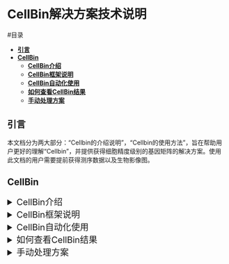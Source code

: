# CellBin解决方案技术说明

#目录
  - [**引言**](#引言)
  - [**CellBin**](#cellbin)
    - [**CellBin介绍**](#CellBin介绍)
    - [**CellBin框架说明**](#cellbin框架说明)
    - [**CellBin自动化使用**](#cellbin自动化使用)
    - [**如何查看CellBin结果**](#如何查看cellbin结果)
    - [**手动处理方案**](#手动处理方案)
  


## **引言**

本文档分为两大部分：“Cellbin的介绍说明”，“Cellbin的使用方法”，旨在帮助用户更好的理解“Cellbin”，并提供获得细胞精度级别的基因矩阵的解决方案。使用此文档的用户需要提前获得测序数据以及生物影像图。

## **CellBin**


<details>
<summary style="font-size: 15pt;">CellBin介绍</summary>


空间组学（spatial omics）可以在连续的空间维度对组织和细胞探测生命体多组学的表达和调控特征，近些年来发展迅速，且应用广泛。其中，华大发布的stereo-seq具有高分辨率、超大视场的优势，可以助力构建脑科学的空间图谱、挖掘生物体发育和再生的时空景观、揭示发病机制的分子分析等，截止9月发表研究性论文82篇，综述23篇，预印61篇。

stereo-seq为了深入解析组织结构和功能关系提供了新的视角，但解读数据十分依赖针对性的方法。从信息维度上讲，stereo-seq可以延续了单细胞的分析逻辑的同时，加入空间坐标维度，可以解读出整体和局部空间区域内多种细胞个体及个体之间的关联信息。然而，stereo-seq的分子检测不以细胞为基本单元，空间转录组数据必须借助算法来生成细胞意义上的转录组信息。华大发布的基于Stereo-seq系列的CellBin一站式细胞分割产品方案，借助同芯片的图像（ssDNA、DAPI、H&E）信息，可以直接拿到准确的单细胞表达谱信息。

</details>


<details>
<summary style="font-size: 15pt;">CellBin框架说明</summary>


CellBin是一套将时空测序数据与生物影像图相结合，最后获得细胞级别精度的基因矩阵数据的流程，它嵌入在StereoMap和SAW流程当中，关系如下：

![image.png](https://alidocs.oss-cn-zhangjiakou.aliyuncs.com/res/1X3lE63B7m04nJbv/img/335efa9d-3b54-4d7f-8948-c026929451e3.png)

CellBin流程包含QC，拼接，配准，组织分割，细胞分割，细胞修正，生成cellbin矩阵这几个模块。其中QC模块与图像手动处理部分（详见《CellBin解决方案技术说明》中的QC介绍）放在StereoMap v4软件中执行，剩余模块在Stereo-seq Analysis Workflow (SAW) 流程中执行。

**StereoMap v4**:  StereoMap 是一款无需编程的桌面端软件，包括 Stereo-seq 数据交互式的可视化、图像的手动处理及小工具三个模块，支持用户在本地电脑桌面端进行几十块数据可视化和简单的探索分析。交互式可视化模块支持多组学、多模态时空数据的展示和基础数据挖掘；图像手动处理模块迁移ImageStudio部分图像处理功能，修改为 Step by step 的方式，降低用户的学习成本，以便为流程化的方式提供图像处理功能。小工具中的 QC 评估图像是否可以调用 SAW 自动的图像分析算法。

**Stereo-seq Analysis Workflow (SAW) ：** 时空标准分析流程软件（SAW）是一套捆绑式pipelines，时空标准分析流程软件，核心是将Stereo-seq测序FASTQs的reads定位到其在组织切片上的空间位置，量化基因表达，直观呈现其在空间上的分布。同时提供辅助小工具，支持用户更方便进入下游分析。

**QC**：对生物影像图中拍摄到的芯片 track 线进行质检，判断是否达到后续自动化配准模块要求

**拼接（可选）**：如果提供的影像图为拼接好的大图，则跳过这一步。若提供的影像图为显微镜小图，则会将小图拼接成一张大图。

**配准**：基于track线的高精度自动化配准分为两部分：第一部分：有 track 且 QC 通过的情况下，通过track线将计算出图像相对表达矩阵的缩放尺度，以及旋转角度；第二部分：拼接好的影像大图与测序下机后的基因生成的基因可视化图（gene）的做形态学上配准，得到90度倍数的旋转或是翻转，以及超过位移参数。

**组织分割**：对影像图中的生物切片的组织轮廓做分割。

**细胞分割** ：对影像图中的生物切片的细胞核/膜轮廓做分割。

**细胞修正** ：将分割后的细胞轮廓往外扩大10pixels（默认），作为新的细胞分割区域结果。

以上算法模块的详细介绍可以看：[https://www.biorxiv.org/content/10.1101/2023.02.28.530414v5](https://www.biorxiv.org/content/10.1101/2023.02.28.530414v5)

</details>


<details>
<summary style="font-size: 15pt;">CellBin自动化使用</summary>



先使用StereoMap进行QC，后使用SAW，执行SAW count可得到CellBin结果

以**ssDNA Demo：SS200000135TL\_D1** 为例：

**数据链接：**

[http://116.6.21.110:8090/share/21bb9df9-e6c5-47c5-9aa8-29f2d23a6df4](http://116.6.21.110:8090/share/21bb9df9-e6c5-47c5-9aa8-29f2d23a6df4)

下载 **SS200000135TL_D1_v5_mouse_brain_Stereo-seq_T_FF** 整个文件夹；image是QC输入，mask、reads和reference是SAW的输入。

*   **如何执行QC：**

如何使用Stereomap 中的QC功能，可阅读操作文档：[https://stereotoolss-organization.gitbook.io/stereomap-user-manual/tutorials/navigation-for-tools/stereo-seq-image-qc](https://stereotoolss-organization.gitbook.io/stereomap-user-manual/tutorials/navigation-for-tools/stereo-seq-image-qc)

如何使用Stereomap v4中的其他功能，可阅读操作文档：[https://stereotoolss-organization.gitbook.io/stereomap-user-manual/tutorials/navigation](https://stereotoolss-organization.gitbook.io/stereomap-user-manual/tutorials/navigation)
*    **如何判断QC结果：**

**QC失败：** 在QC时如果软件界面出现以下情况 “The results of this image analysis evaluation are: FAIL”，则表示QC失败。

![image.png](https://alidocs.oss-cn-zhangjiakou.aliyuncs.com/res/1X3lE63B7m04nJbv/img/30b658a3-fca5-488e-b164-a692402f1eed.png)

若图像QC失败，则只能执行SAW count无图流程，即不使用_**"--image-tar "**_ 参数。SAW流程结束后，若需要图像结果，可用Stereomap V4进行手动处理。详情请查看SOP：[《Cellbin流程手动操作》](Cellbin流程手动操作.md)-场景2:QC失败

**QC成功：** 在QC时如果软件界面出现以下情况 “The results of this image analysis evaluation are: **PASS**”，则表示QC成功。

![image.png](https://alidocs.oss-cn-zhangjiakou.aliyuncs.com/res/1X3lE63B7m04nJbv/img/51d6c550-ef6f-4f54-85b9-e23fc3bdb1ba.png)

若图像QC成功，需要跑SAW count有图流程，即增加_**"--image-tar "** 参数。

*   **如何执行SAW count：**
    

如何使用SAW count，可阅读操作文档：[https://stereotoolss-organization.gitbook.io/saw-user-manual-v8.0/analysis/pipelines/saw-commands](https://stereotoolss-organization.gitbook.io/saw-user-manual-v8.0/analysis/pipelines/saw-commands)

如何使用SAW中的其他功能，可阅读详细操作文档：[https://stereotoolss-organization.gitbook.io/saw-user-manual-v8.0](https://stereotoolss-organization.gitbook.io/saw-user-manual-v8.0)


</details>


<details>
<summary style="font-size: 15pt;">如何查看CellBin结果</summary>




跑完SAW count后，流程结果如下：

![image](https://alidocs.oss-cn-zhangjiakou.aliyuncs.com/res/1X3lE63B7m04nJbv/img/2581b561-2392-4518-8667-5de32716e13e.png)


下载outs文件夹中的“SN.report.tar.gz”到本地解压打开。 ![image.png](https://alidocs.oss-cn-zhangjiakou.aliyuncs.com/res/1X3lE63B7m04nJbv/img/5f6c957e-e5ac-439b-8669-909e379e73de.png)

文件夹中的“report.html”文件为本次流程结果的统计报告，打开报告后可查看CellBin结果。 详情请查看此文档[《如何查看Cellbin指标》](如何查看Cellbin指标.md)

</details>


<details>
<summary style="font-size: 15pt;">手动处理方案</summary>



了解CellBin指标后，如果在上述查看CellBin结果中遇到QC失败/配准异常/组织分割异常/细胞分割异常等图像问题，可使用StereoMap中的手动处理工具进行修改，再次接回SAW流程，得到符合预期的结果，具体操作请看SOP：[《Cellbin流程手动操作》](3.Cellbin流程手动操作.md)

细胞分割模块也可使用第三方工具进行修改，再次接回SAW流程，得到符合预期的结果，具体操作请查看SOP：[《QuPath处理细胞分割操作说明》](QuPathQuPath处理细胞分割操作说明.md)


</details>